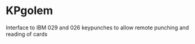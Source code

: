 KPgolem
=======

Interface to IBM 029 and 026 keypunches to allow remote punching and reading of cards
